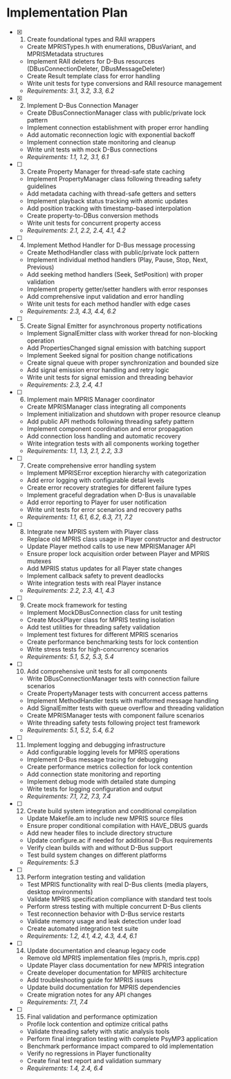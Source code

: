 # Implementation Plan

- [x] 1. Create foundational types and RAII wrappers
  - Create MPRISTypes.h with enumerations, DBusVariant, and MPRISMetadata structures
  - Implement RAII deleters for D-Bus resources (DBusConnectionDeleter, DBusMessageDeleter)
  - Create Result<T> template class for error handling
  - Write unit tests for type conversions and RAII resource management
  - _Requirements: 3.1, 3.2, 3.3, 6.2_

- [x] 2. Implement D-Bus Connection Manager
  - Create DBusConnectionManager class with public/private lock pattern
  - Implement connection establishment with proper error handling
  - Add automatic reconnection logic with exponential backoff
  - Implement connection state monitoring and cleanup
  - Write unit tests with mock D-Bus connections
  - _Requirements: 1.1, 1.2, 3.1, 6.1_

- [ ] 3. Create Property Manager for thread-safe state caching
  - Implement PropertyManager class following threading safety guidelines
  - Add metadata caching with thread-safe getters and setters
  - Implement playback status tracking with atomic updates
  - Add position tracking with timestamp-based interpolation
  - Create property-to-DBus conversion methods
  - Write unit tests for concurrent property access
  - _Requirements: 2.1, 2.2, 2.4, 4.1, 4.2_

- [ ] 4. Implement Method Handler for D-Bus message processing
  - Create MethodHandler class with public/private lock pattern
  - Implement individual method handlers (Play, Pause, Stop, Next, Previous)
  - Add seeking method handlers (Seek, SetPosition) with proper validation
  - Implement property getter/setter handlers with error responses
  - Add comprehensive input validation and error handling
  - Write unit tests for each method handler with edge cases
  - _Requirements: 2.3, 4.3, 4.4, 6.2_

- [ ] 5. Create Signal Emitter for asynchronous property notifications
  - Implement SignalEmitter class with worker thread for non-blocking operation
  - Add PropertiesChanged signal emission with batching support
  - Implement Seeked signal for position change notifications
  - Create signal queue with proper synchronization and bounded size
  - Add signal emission error handling and retry logic
  - Write unit tests for signal emission and threading behavior
  - _Requirements: 2.3, 2.4, 4.1_

- [ ] 6. Implement main MPRIS Manager coordinator
  - Create MPRISManager class integrating all components
  - Implement initialization and shutdown with proper resource cleanup
  - Add public API methods following threading safety pattern
  - Implement component coordination and error propagation
  - Add connection loss handling and automatic recovery
  - Write integration tests with all components working together
  - _Requirements: 1.1, 1.3, 2.1, 2.2, 3.3_

- [ ] 7. Create comprehensive error handling system
  - Implement MPRISError exception hierarchy with categorization
  - Add error logging with configurable detail levels
  - Create error recovery strategies for different failure types
  - Implement graceful degradation when D-Bus is unavailable
  - Add error reporting to Player for user notification
  - Write unit tests for error scenarios and recovery paths
  - _Requirements: 1.1, 6.1, 6.2, 6.3, 7.1, 7.2_

- [ ] 8. Integrate new MPRIS system with Player class
  - Replace old MPRIS class usage in Player constructor and destructor
  - Update Player method calls to use new MPRISManager API
  - Ensure proper lock acquisition order between Player and MPRIS mutexes
  - Add MPRIS status updates for all Player state changes
  - Implement callback safety to prevent deadlocks
  - Write integration tests with real Player instance
  - _Requirements: 2.2, 2.3, 4.1, 4.3_
  
- [ ] 9. Create mock framework for testing
  - Implement MockDBusConnection class for unit testing
  - Create MockPlayer class for MPRIS testing isolation
  - Add test utilities for threading safety validation
  - Implement test fixtures for different MPRIS scenarios
  - Create performance benchmarking tests for lock contention
  - Write stress tests for high-concurrency scenarios
  - _Requirements: 5.1, 5.2, 5.3, 5.4_

- [ ] 10. Add comprehensive unit tests for all components
  - Write DBusConnectionManager tests with connection failure scenarios
  - Create PropertyManager tests with concurrent access patterns
  - Implement MethodHandler tests with malformed message handling
  - Add SignalEmitter tests with queue overflow and threading validation
  - Create MPRISManager tests with component failure scenarios
  - Write threading safety tests following project test framework
  - _Requirements: 5.1, 5.2, 5.4, 6.2_

- [ ] 11. Implement logging and debugging infrastructure
  - Add configurable logging levels for MPRIS operations
  - Implement D-Bus message tracing for debugging
  - Create performance metrics collection for lock contention
  - Add connection state monitoring and reporting
  - Implement debug mode with detailed state dumping
  - Write tests for logging configuration and output
  - _Requirements: 7.1, 7.2, 7.3, 7.4_

- [ ] 12. Create build system integration and conditional compilation
  - Update Makefile.am to include new MPRIS source files
  - Ensure proper conditional compilation with HAVE_DBUS guards
  - Add new header files to include directory structure
  - Update configure.ac if needed for additional D-Bus requirements
  - Verify clean builds with and without D-Bus support
  - Test build system changes on different platforms
  - _Requirements: 5.3_

- [ ] 13. Perform integration testing and validation
  - Test MPRIS functionality with real D-Bus clients (media players, desktop environments)
  - Validate MPRIS specification compliance with standard test tools
  - Perform stress testing with multiple concurrent D-Bus clients
  - Test reconnection behavior with D-Bus service restarts
  - Validate memory usage and leak detection under load
  - Create automated integration test suite
  - _Requirements: 1.2, 4.1, 4.2, 4.3, 4.4, 6.1_

- [ ] 14. Update documentation and cleanup legacy code
  - Remove old MPRIS implementation files (mpris.h, mpris.cpp)
  - Update Player class documentation for new MPRIS integration
  - Create developer documentation for MPRIS architecture
  - Add troubleshooting guide for MPRIS issues
  - Update build documentation for MPRIS dependencies
  - Create migration notes for any API changes
  - _Requirements: 7.1, 7.4_

- [ ] 15. Final validation and performance optimization
  - Profile lock contention and optimize critical paths
  - Validate threading safety with static analysis tools
  - Perform final integration testing with complete PsyMP3 application
  - Benchmark performance impact compared to old implementation
  - Verify no regressions in Player functionality
  - Create final test report and validation summary
  - _Requirements: 1.4, 2.4, 6.4_